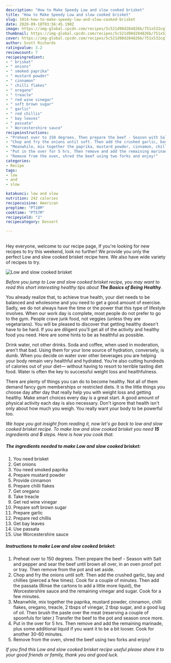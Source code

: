 ```yaml
---
description: "How to Make Speedy Low and slow cooked brisket"
title: "How to Make Speedy Low and slow cooked brisket"
slug: 1014-how-to-make-speedy-low-and-slow-cooked-brisket
date: 2020-09-18T03:56:45.190Z
image: https://img-global.cpcdn.com/recipes/5c521d98d284826b/751x532cq70/low-and-slow-cooked-brisket-recipe-main-photo.jpg
thumbnail: https://img-global.cpcdn.com/recipes/5c521d98d284826b/751x532cq70/low-and-slow-cooked-brisket-recipe-main-photo.jpg
cover: https://img-global.cpcdn.com/recipes/5c521d98d284826b/751x532cq70/low-and-slow-cooked-brisket-recipe-main-photo.jpg
author: Scott Richards
ratingvalue: 3.2
reviewcount: 7
recipeingredient:
- " brisket"
- " onions"
- " smoked paprika"
- " mustard powder"
- " cinnamon"
- " chilli flakes"
- " oregano"
- " treacle"
- " red wine vinegar"
- " soft brown sugar"
- " garlic"
- " red chillis"
- " bay leaves"
- " passata"
- " Worcestershire sauce"
recipeinstructions:
- "Preheat over to 150 degrees. Then prepare the beef - Season with Salt and pepper and sear the beef until brown all over, in an oven proof pot or tray. Then remove from the pot and set aside."
- "Chop and fry the onions until soft. Then add the crushed garlic, bay and chillies (pierced a few times). Cook for a couple of minutes. Then add the passata (Rinse the cartons to add a little more liquid), the Worcestershire sauce and the remaining vinegar and sugar. Cook for a few minutes."
- "Meanwhile, mix together the paprika, mustard powder, cinnamon, chilli flakes, oregano, treacle, 2 tbsps of vinegar, 2 tbsp sugar, and a good lug of oil. Then brush the paste over the meat (reserving a couple of spoonfuls for later.) Transfer the beef to the pot and season once more."
- "Put in the over for 5 hrs. Then remove and add the remaining marinade, plus some additional liquid if you want it to be a bit looser. Cook for another 30-60 minutes."
- "Remove from the oven, shred the beef using two forks and enjoy!"
categories:
- Recipe
tags:
- low
- and
- slow

katakunci: low and slow 
nutrition: 242 calories
recipecuisine: American
preptime: "PT10M"
cooktime: "PT57M"
recipeyield: "2"
recipecategory: Dessert

---
```

<br>
Hey everyone, welcome to our recipe page, If you're looking for new recipes to try this weekend, look no further! We provide you only the perfect Low and slow cooked brisket recipe here. We also have wide variety of recipes to try.
<br>


![Low and slow cooked brisket](https://img-global.cpcdn.com/recipes/5c521d98d284826b/751x532cq70/low-and-slow-cooked-brisket-recipe-main-photo.jpg)

<i>Before you jump to Low and slow cooked brisket recipe, you may want to read this short interesting healthy tips about <strong>The Basics of Being Healthy</strong>.</i>

You already realize that, to achieve true health, your diet needs to be balanced and wholesome and you need to get a good amount of exercise. Sadly, we do not always have the time or the power that this type of lifestyle involves. When our work day is complete, most people do not prefer to go to the gym. People crave junk food, not veggies (unless they are vegetarians). You will be pleased to discover that getting healthy doesn't have to be hard. If you are diligent you'll get all of the activity and healthy food you need. Here are some hints to be as healthful as possible.

Drink water, not other drinks. Soda and coffee, when used in moderation, aren't that bad. Using them for your lone source of hydration, conversely, is dumb. When you decide on water over other beverages you are helping your body remain very healthful and hydrated. You’re also cutting hundreds of calories out of your diet— without having to resort to terrible tasting diet food. Water is often the key to successful weight loss and healthfulness.

There are plenty of things you can do to become healthy. Not all of them demand fancy gym memberships or restricted diets. It is the little things you choose day after day that really help you with weight loss and getting healthy. Make smart choices every day is a great start. A good amount of physical activity each day is also necessary. Don't ignore that health isn't only about how much you weigh. You really want your body to be powerful too. 


<i>We hope you got insight from reading it, now let's go back to low and slow cooked brisket recipe. To make low and slow cooked brisket you need <strong>15</strong> ingredients and <strong>5</strong> steps. Here is how you cook that.
</i>

##### The ingredients needed to make Low and slow cooked brisket:

1. You need  brisket
1. Get  onions
1. You need  smoked paprika
1. Prepare  mustard powder
1. Provide  cinnamon
1. Prepare  chilli flakes
1. Get  oregano
1. Take  treacle
1. Get  red wine vinegar
1. Prepare  soft brown sugar
1. Prepare  garlic
1. Prepare  red chillis
1. Get  bay leaves
1. Use  passata
1. Use  Worcestershire sauce


##### Instructions to make Low and slow cooked brisket:

1. Preheat over to 150 degrees. Then prepare the beef - Season with Salt and pepper and sear the beef until brown all over, in an oven proof pot or tray. Then remove from the pot and set aside.
1. Chop and fry the onions until soft. Then add the crushed garlic, bay and chillies (pierced a few times). Cook for a couple of minutes. Then add the passata (Rinse the cartons to add a little more liquid), the Worcestershire sauce and the remaining vinegar and sugar. Cook for a few minutes.
1. Meanwhile, mix together the paprika, mustard powder, cinnamon, chilli flakes, oregano, treacle, 2 tbsps of vinegar, 2 tbsp sugar, and a good lug of oil. Then brush the paste over the meat (reserving a couple of spoonfuls for later.) Transfer the beef to the pot and season once more.
1. Put in the over for 5 hrs. Then remove and add the remaining marinade, plus some additional liquid if you want it to be a bit looser. Cook for another 30-60 minutes.
1. Remove from the oven, shred the beef using two forks and enjoy!


<i>If you find this Low and slow cooked brisket recipe useful please share it to your good friends or family, thank you and good luck.</i>
